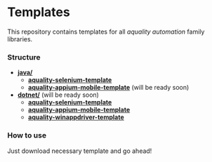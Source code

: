 # Templates

This repository contains templates for all *aquality automation* family libraries.

### Structure

- [**java/**](./java)
  - [**aquality-selenium-template**](./java/aquality-selenium-template)
  - [**aquality-appium-mobile-template**](./java/aquality-appium-mobile-template) (will be ready soon)
- [**dotnet/**](./dotnet) (will be ready soon)
  - [**aquality-selenium-template**](./dotnet/aquality-selenium-template)
  - [**aquality-appium-mobile-template**](./dotnet/aquality-appium-mobile-template)
  - [**aquality-winappdriver-template**](./dotnet/aquality-winappdriver-template)

### How to use

Just download necessary template and go ahead!
